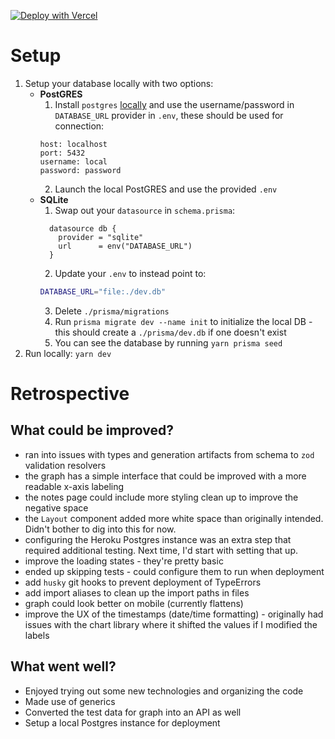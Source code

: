 [![Deploy with Vercel](https://vercel.com/button)](https://api.vercel.com/v1/integrations/deploy/prj_ASo9qBeQydZhFyPfc3JY1ACf5VRX/64A278RrGp)

# Setup

1. Setup your database locally with two options:
   - **PostGRES**
     1. Install `postgres` [locally](https://www.sqlshack.com/setting-up-a-postgresql-database-on-mac/) and use the username/password in `DATABASE_URL` provider in `.env`, these should be used for connection:
     ```
     host: localhost
     port: 5432
     username: local
     password: password
     ```
     2. Launch the local PostGRES and use the provided `.env`
   - **SQLite**
     1. Swap out your `datasource` in `schema.prisma`:
     ```prisma
       datasource db {
         provider = "sqlite"
         url      = env("DATABASE_URL")
       }
     ```
     2. Update your `.env` to instead point to:
     ```bash
     DATABASE_URL="file:./dev.db"
     ```
     3. Delete `./prisma/migrations`
     4. Run `prisma migrate dev --name init` to initialize the local DB - this should create a `./prisma/dev.db` if one doesn't exist
     5. You can see the database by running `yarn prisma seed`
2. Run locally: `yarn dev`

# Retrospective

## What could be improved?

- ran into issues with types and generation artifacts from schema to `zod` validation resolvers
- the graph has a simple interface that could be improved with a more readable x-axis labeling
- the notes page could include more styling clean up to improve the negative space
- the `Layout` component added more white space than originally intended. Didn't bother to dig into this for now.
- configuring the Heroku Postgres instance was an extra step that required additional testing. Next time, I'd start with setting that up.
- improve the loading states - they're pretty basic
- ended up skipping tests - could configure them to run when deployment
- add `husky` git hooks to prevent deployment of TypeErrors
- add import aliases to clean up the import paths in files
- graph could look better on mobile (currently flattens)
- improve the UX of the timestamps (date/time formatting) - originally had issues with the chart library where it shifted the values if I modified the labels

## What went well?

- Enjoyed trying out some new technologies and organizing the code
- Made use of generics
- Converted the test data for graph into an API as well
- Setup a local Postgres instance for deployment

